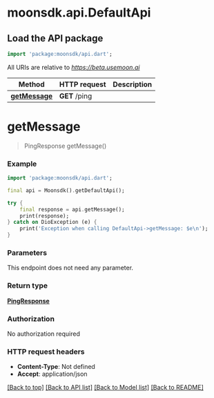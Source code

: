 # moonsdk.api.DefaultApi

## Load the API package
```dart
import 'package:moonsdk/api.dart';
```

All URIs are relative to *https://beta.usemoon.ai*

Method | HTTP request | Description
------------- | ------------- | -------------
[**getMessage**](DefaultApi.md#getmessage) | **GET** /ping | 


# **getMessage**
> PingResponse getMessage()



### Example
```dart
import 'package:moonsdk/api.dart';

final api = Moonsdk().getDefaultApi();

try {
    final response = api.getMessage();
    print(response);
} catch on DioException (e) {
    print('Exception when calling DefaultApi->getMessage: $e\n');
}
```

### Parameters
This endpoint does not need any parameter.

### Return type

[**PingResponse**](PingResponse.md)

### Authorization

No authorization required

### HTTP request headers

 - **Content-Type**: Not defined
 - **Accept**: application/json

[[Back to top]](#) [[Back to API list]](../README.md#documentation-for-api-endpoints) [[Back to Model list]](../README.md#documentation-for-models) [[Back to README]](../README.md)

